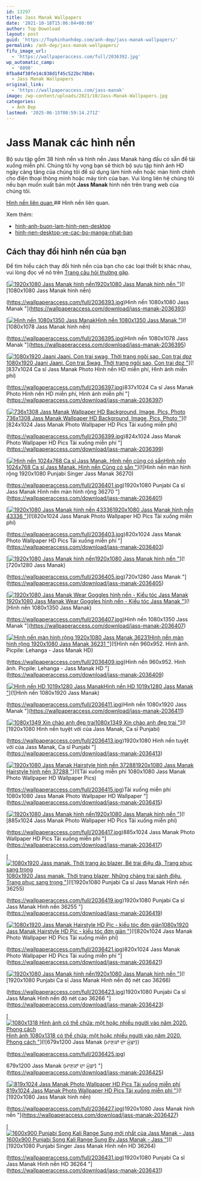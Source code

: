 ```yaml
---
id: 13297
title: Jass Manak Wallpapers
date: '2021-10-18T15:06:04+00:00'
author: Top Download
layout: post
guid: 'https://Tophinhanhdep.com/anh-dep/jass-manak-wallpapers/'
permalink: /anh-dep/jass-manak-wallpapers/
fifu_image_url:
  - 'https://wallpaperaccess.com/full/2036392.jpg'
wp_automatic_camp:
  - '8098'
8fba84f38fe14c838d1f45c522bc78b0:
  - Jass Manak Wallpapers
original_link:
  - 'https://wallpaperaccess.com/jass-manak'
image: /wp-content/uploads/2021/10/Jass-Manak-Wallpapers.jpg
categories:
  - Ảnh Đẹp
lastmod: '2025-06-15T08:59:14.271Z'
---
```

# Jass Manak các hình nền

Bộ sưu tập gồm 38 hình nền và hình nền Jass Manak hàng đầu có sẵn để tải xuống miễn phí. Chúng tôi hy vọng bạn sẽ thích bộ sưu tập hình ảnh HD ngày càng tăng của chúng tôi để sử dụng làm hình nền hoặc màn hình chính cho điện thoại thông minh hoặc máy tính của bạn. Vui lòng liên hệ chúng tôi nếu bạn muốn xuất bản một **Jass Manak** hình nền trên trang web của chúng tôi.

[Hình nền liên quan ](#related) ## Hình nền liên quan.

   
 Xem thêm:

   
- [hinh-anh-buon-lam-hinh-nen-desktop](https://tophinhanhdep.com/hinh-anh-buon/hinh-anh-buon-lam-hinh-nen-desktop/)
- [hinh-nen-desktop-ve-cac-bo-manga-nhat-ban](https://tophinhanhdep.com/anh-anime/hinh-nen-desktop-ve-cac-bo-manga-nhat-ban/)

## Cách thay đổi hình nền của bạn

Để tìm hiểu cách thay đổi hình nền của bạn cho các loại thiết bị khác nhau, vui lòng đọc về nó trên [Trang câu hỏi thường gặp](https://tophinhanhdep.com/faq/).

  
[[![1920x1080 Jass Manak hình nền](https://wallpaperaccess.com/full/2036392.jpg)1920x1080 Jass Manak hình nền "](https://wallpaperaccess.com/download/jass-manak-2036392)](![1080x1080 Jass Manak hình nền)

(https://wallpaperaccess.com/full/2036393.jpg)Hình nền 1080x1080 Jass Manak "](https://wallpaperaccess.com/download/jass-manak-2036393)

[[![Hình nền 1080x1350 Jass Manak](https://wallpaperaccess.com/full/2036394.jpg)Hình nền 1080x1350 Jass Manak "](https://wallpaperaccess.com/download/jass-manak-2036394)](![1080x1078 Jass Manak hình nền)

(https://wallpaperaccess.com/full/2036395.jpg)Hình nền 1080x1078 Jass Manak "](https://wallpaperaccess.com/download/jass-manak-2036395)

[[![1080x1920 Jaani Jaani.  Con trai swag, Thời trang ngôi sao, Con trai dpz](https://wallpaperaccess.com/full/2036396.jpg)1080x1920 Jaani Jaani. Con trai Swag, Thời trang ngôi sao, Con trai dpz "](https://wallpaperaccess.com/download/jass-manak-2036396)](![837x1024 Ca sĩ Jass Manak Photo Hình nền HD miễn phí, Hình ảnh miễn phí)

(https://wallpaperaccess.com/full/2036397.jpg)837x1024 Ca sĩ Jass Manak Photo Hình nền HD miễn phí, Hình ảnh miễn phí "](https://wallpaperaccess.com/download/jass-manak-2036397)

[[![736x1308 Jass Manak Wallpaper HD Background, Image, Pics, Photo](https://wallpaperaccess.com/full/2036398.jpg)736x1308 Jass Manak Wallpaper HD Background, Image, Pics, Photo "](https://wallpaperaccess.com/download/jass-manak-2036398)](![824x1024 Jass Manak Photo Wallpaper HD Pics Tải xuống miễn phí)

(https://wallpaperaccess.com/full/2036399.jpg)824x1024 Jass Manak Photo Wallpaper HD Pics Tải xuống miễn phí "](https://wallpaperaccess.com/download/jass-manak-2036399)

[[![Hình nền 1024x768 Ca sĩ Jass Manak.  Hình nền cũng có sẵn](https://wallpaperaccess.com/full/2036400.jpg)Hình nền 1024x768 Ca sĩ Jass Manak. Hình nền Cũng có sẵn "](https://wallpaperaccess.com/download/jass-manak-2036400)](![Hình nền màn hình rộng 1920x1080 Punjabi Singer Jass Manak 36270)

(https://wallpaperaccess.com/full/2036401.jpg)1920x1080 Punjabi Ca sĩ Jass Manak Hình nền màn hình rộng 36270 "](https://wallpaperaccess.com/download/jass-manak-2036401)

[[![1920x1080 Jass Manak hình nền 43336](https://wallpaperaccess.com/full/2036402.jpg)1920x1080 Jass Manak hình nền 43336 "](https://wallpaperaccess.com/download/jass-manak-2036402)](![820x1024 Jass Manak Photo Wallpaper HD Pics Tải xuống miễn phí)

(https://wallpaperaccess.com/full/2036403.jpg)820x1024 Jass Manak Photo Wallpaper HD Pics Tải xuống miễn phí "](https://wallpaperaccess.com/download/jass-manak-2036403)

[[![1920x1080 Jass Manak hình nền](https://wallpaperaccess.com/full/2036404.jpg)1920x1080 Jass Manak hình nền "](https://wallpaperaccess.com/download/jass-manak-2036404)](![720x1280 Jass Manak)

(https://wallpaperaccess.com/full/2036405.jpg)720x1280 Jass Manak "](https://wallpaperaccess.com/download/jass-manak-2036405)

[[![1920x1080 Jass Manak Wear Goggles hình nền - Kiểu tóc Jass Manak](https://wallpaperaccess.com/full/2036406.jpg)1920x1080 Jass Manak Wear Goggles hình nền - Kiểu tóc Jass Manak "](https://wallpaperaccess.com/download/jass-manak-2036406)](![Hình nền 1080x1350 Jass Manak)

(https://wallpaperaccess.com/full/2036407.jpg)Hình nền 1080x1350 Jass Manak "](https://wallpaperaccess.com/download/jass-manak-2036407)

[[![Hình nền màn hình rộng 1920x1080 Jass Manak 36231](https://wallpaperaccess.com/full/2036408.jpg)Hình nền màn hình rộng 1920x1080 Jass Manak 36231 "](https://wallpaperaccess.com/download/jass-manak-2036408)](![Hình nền 960x952.  Hình ảnh.  Picpile: Lehanga - Jass Manak HD)

(https://wallpaperaccess.com/full/2036409.jpg)Hình nền 960x952. Hình ảnh. Picpile: Lehanga - Jass Manak HD "](https://wallpaperaccess.com/download/jass-manak-2036409)

[[![Hình nền HD 1019x1280 Jass Manak](https://wallpaperaccess.com/full/2036410.jpg)Hình nền HD 1019x1280 Jass Manak "](https://wallpaperaccess.com/download/jass-manak-2036410)](![Hình nền 1080x1920 Jass Manak)

(https://wallpaperaccess.com/full/2036411.jpg)Hình nền 1080x1920 Jass Manak "](https://wallpaperaccess.com/download/jass-manak-2036411)

[[![1080x1349 Xin chào anh đẹp trai](https://wallpaperaccess.com/full/2036412.jpg)1080x1349 Xin chào anh đẹp trai "](https://wallpaperaccess.com/download/jass-manak-2036412)](![1920x1080 Hình nền tuyệt vời của Jass Manak, Ca sĩ Punjabi)

(https://wallpaperaccess.com/full/2036413.jpg)1920x1080 Hình nền tuyệt vời của Jass Manak, Ca sĩ Punjabi "](https://wallpaperaccess.com/download/jass-manak-2036413)

[[![1920x1080 Jass Manak Hairstyle hình nền 37288](https://wallpaperaccess.com/full/1525044.jpg)1920x1080 Jass Manak Hairstyle hình nền 37288 "](https://wallpaperaccess.com/download/jass-manak-1525044)](![Tải xuống miễn phí 1080x1080 Jass Manak Photo Wallpaper HD Wallpaper Pics)

(https://wallpaperaccess.com/full/2036415.jpg)Tải xuống miễn phí 1080x1080 Jass Manak Photo Wallpaper HD Wallpaper "](https://wallpaperaccess.com/download/jass-manak-2036415)

[[![1920x1080 Jass Manak hình nền](https://wallpaperaccess.com/full/2036416.jpg)1920x1080 Jass Manak hình nền "](https://wallpaperaccess.com/download/jass-manak-2036416)](![885x1024 Jass Manak Photo Wallpaper HD Pics Tải xuống miễn phí)

(https://wallpaperaccess.com/full/2036417.jpg)885x1024 Jass Manak Photo Wallpaper HD Pics Tải xuống miễn phí "](https://wallpaperaccess.com/download/jass-manak-2036417)

[[![1080x1920 Jass manak.  Thời trang áo blazer, Bé trai điệu đà, Trang phục sang trọng](https://wallpaperaccess.com/full/2036418.jpg)1080x1920 Jass manak. Thời trang blazer, Những chàng trai sành điệu, Trang phục sang trọng "](https://wallpaperaccess.com/download/jass-manak-2036418)](![1920x1080 Punjabi Ca sĩ Jass Manak Hình nền 36255)

(https://wallpaperaccess.com/full/2036419.jpg)1920x1080 Punjabi Ca sĩ Jass Manak Hình nền 36255 "](https://wallpaperaccess.com/download/jass-manak-2036419)

[[![1080x1920 Jass Manak Hairstyle HD Pic - kiểu tóc đơn giản](https://wallpaperaccess.com/full/2036420.jpg)1080x1920 Jass Manak Hairstyle HD Pic - kiểu tóc đơn giản "](https://wallpaperaccess.com/download/jass-manak-2036420)](![820x1024 Jass Manak Photo Wallpaper HD Pics Tải xuống miễn phí)

(https://wallpaperaccess.com/full/2036421.jpg)820x1024 Jass Manak Photo Wallpaper HD Pics Tải xuống miễn phí "](https://wallpaperaccess.com/download/jass-manak-2036421)

[[![1920x1080 Jass Manak hình nền](https://wallpaperaccess.com/full/2036422.jpg)1920x1080 Jass Manak hình nền "](https://wallpaperaccess.com/download/jass-manak-2036422)](![1920x1080 Punjabi Ca sĩ Jass Manak Hình nền độ nét cao 36266)

(https://wallpaperaccess.com/full/2036423.jpg)1920x1080 Punjabi Ca sĩ Jass Manak Hình nền độ nét cao 36266 "](https://wallpaperaccess.com/download/jass-manak-2036423)

[[![1080x1318 Hình ảnh có thể chứa: một hoặc nhiều người vào năm 2020. Phong cách](https://wallpaperaccess.com/full/2036424.jpg)Hình ảnh 1080x1318 có thể chứa: một hoặc nhiều người vào năm 2020. Phong cách "](https://wallpaperaccess.com/download/jass-manak-2036424)](![679x1200 Jass Manak (ਮਾਣਕਾਂ ਦਾ ਮੁੰਡਾ))

(https://wallpaperaccess.com/full/2036425.jpg)

679x1200 Jass Manak (ਮਾਣਕਾਂ ਦਾ ਮੁੰਡਾ) "](https://wallpaperaccess.com/download/jass-manak-2036425)

[[![819x1024 Jass Manak Photo Wallpaper HD Pics Tải xuống miễn phí](https://wallpaperaccess.com/full/2036426.jpg)819x1024 Jass Manak Photo Wallpaper HD Pics Tải xuống miễn phí "](https://wallpaperaccess.com/download/jass-manak-2036426)](![1920x1080 Jass Manak hình nền)

(https://wallpaperaccess.com/full/2036427.jpg)1920x1080 Jass Manak hình nền "](https://wallpaperaccess.com/download/jass-manak-2036427)

[[![1600x900 Punjabi Song Kali Range Sung mới nhất của Jass Manak - Jass](https://wallpaperaccess.com/full/2036429.jpg)1600x900 Punjabi Song Kali Range Sung By Jass Manak - Jass "](https://wallpaperaccess.com/download/jass-manak-2036429)](![1920x1080 Punjabi Singer Jass Manak Hình nền HD 36264)

(https://wallpaperaccess.com/full/2036431.jpg)1920x1080 Punjabi Ca sĩ Jass Manak Hình nền HD 36264 "](https://wallpaperaccess.com/download/jass-manak-2036431)
